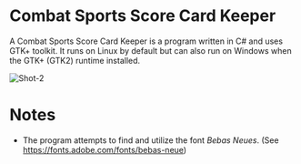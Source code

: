# Combat Sports Score Card Keeper

A Combat Sports Score Card Keeper is a program written in C# and uses GTK+ toolkit. It runs on Linux by default but can also run on Windows when the GTK+ (GTK2) runtime installed.


![Shot-2](https://user-images.githubusercontent.com/21159693/72396505-dcb0db00-370a-11ea-92d4-e1fe237c6120.png)



# Notes
- The program attempts to find and utilize the font *Bebas Neues*.  (See https://fonts.adobe.com/fonts/bebas-neue) 
